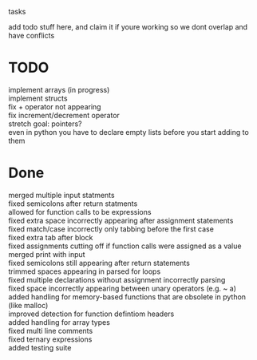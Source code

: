 tasks

add todo stuff here, and claim it if youre working so we dont overlap and have conflicts

# TODO

implement arrays (in progress)  
implement structs  
fix + operator not appearing  
fix increment/decrement operator  
stretch goal: pointers?  
even in python you have to declare empty lists before you start adding to them

# Done

merged multiple input statments  
fixed semicolons after return statments  
allowed for function calls to be expressions  
fixed extra space incorrectly appearing after assignment statements  
fixed match/case incorrectly only tabbing before the first case  
fixed extra tab after block  
fixed assignments cutting off if function calls were assigned as a value  
merged print with input  
fixed semicolons still appearing after return statements  
trimmed spaces appearing in parsed for loops  
fixed multiple declarations without assignment incorrectly parsing  
fixed space incorrectly appearing between unary operators (e.g. ~ a)  
added handling for memory-based functions that are obsolete in python (like malloc)  
improved detection for function defintiom headers  
added handling for array types  
fixed multi line comments  
fixed ternary expressions  
added testing suite  
